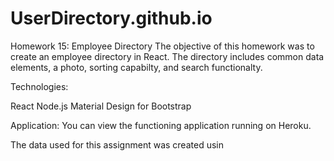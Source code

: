 # UserDirectory.github.io

Homework 15: Employee Directory
The objective of this homework was to create an employee directory in React. The directory includes common data elements, a photo, sorting capabilty, and search functionalty.

Technologies:

React
Node.js
Material Design for Bootstrap

Application:
You can view the functioning application running on Heroku.

The data used for this assignment was created usin
